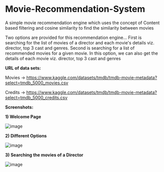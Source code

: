 # Movie-Recommendation-System

A simple movie recommendation engine which uses the concept of Content based filtering and cosine similarity to find the similarity between movies

Two options are provided for this recommendation engine...
First is searching for the list of movies of a director and each movie's details viz. director, top 3 cast and genres. 
Second is searching for a list of recommended movies for a given movie. In this option, we can also get the details of each movie viz. director, top 3 cast and genres


**URL of data sets:**

Movies -> https://www.kaggle.com/datasets/tmdb/tmdb-movie-metadata?select=tmdb_5000_movies.csv

Credits -> https://www.kaggle.com/datasets/tmdb/tmdb-movie-metadata?select=tmdb_5000_credits.csv




**Screenshots:**

**1) Welcome Page**

![image](https://user-images.githubusercontent.com/105063050/170866401-e17f3ea4-e365-4424-8451-4bd9d0666264.png)


**2) Different Options**

![image](https://user-images.githubusercontent.com/105063050/170869564-cd5dcc0c-bcde-42eb-be42-148f33de974f.png)
 
 
 **3) Searching the movies of a Director**
 
 ![image](https://user-images.githubusercontent.com/105063050/170869721-faedc284-aa79-4a2e-830f-d6d9f97983a0.png)


